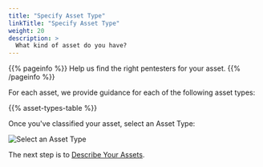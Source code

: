 ```yaml
---
title: "Specify Asset Type"
linkTitle: "Specify Asset Type"
weight: 20
description: >
  What kind of asset do you have?
---
```


{{% pageinfo %}}
Help us find the right pentesters for your asset.
{{% /pageinfo %}}

For each asset, we provide guidance for each of the following asset types:  

{{% asset-types-table %}}

Once you've classified your asset, select an Asset Type:

![Select an Asset Type](/gsg/AssetType.png "Select an asset type")

The next step is to [Describe Your Assets](../asset-description).
